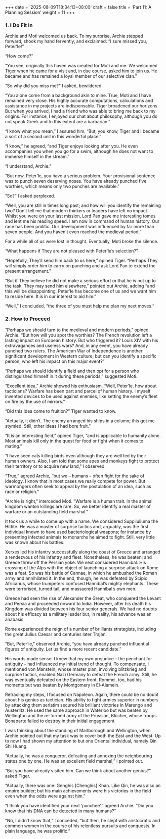 +++
date = '2025-08-09T18:34:13+08:00'
draft = false
title = 'Part 11: A Planning Session'
weight = 11
+++

### 1. I Do Fit In

Archie and Moti welcomed us back. To my surprise, Archie stepped forward, shook my hand fervently, and exclaimed: “I sure missed you, Peter’le!”

“How come?”

“You see, originally this haven was created for Moti and me. We welcomed Tiger when he came for a visit and, in due course, asked him to join us. He became and has remained  a loyal member of our selective clan.”

“So why did you miss me?” I asked, bewildered.

“You alone come from a background akin to mine. True, Moti and I have remained very close. His highly accurate computations, calculations and assistance in my projects are indispensable. Tiger broadened our horizons. But when you arrived, I had a friend who was able to bring me back to my origins. For instance, I enjoyed our chat about philosophy, although you do not speak Greek and to this extent are a barbarian.”

“I know what you mean,” I assured him. “But, you know, Tiger and I became a sort of a second unit in this wonderful place.”

“I know,” he agreed, “and Tiger enjoys looking after you. He even accompanies you when you go for a swim, although he does not want to immerse himself in the stream.”

“I understand, Archie.”

“But now, Peter’le, you have a serious problem. Your provisional sentence was to punch seven deserving noses. You have already punched five worthies, which means only two punches are available.”

“So?” I asked perplexed.

“Well, you are still in times long past; and how will you identify the remaining two? Don’t tell me that modern thinkers or leaders have left no impact. Whilst you were on your last mission, Lord Pan gave me interesting tomes and lent me his reading speed. I am now in command of human history. Our race has been prolific. Our development was influenced by far more than seven people. And you haven’t even reached the medieval period.”

For a while all of us were lost in thought. Eventually, Moti broke the silence.

“What happens if They are not pleased with Peter’le’s selection?”

“Hopefully, They’ll send him back to us here,” opined Tiger. “Perhaps They will simply order him to carry on punching and ask Lord Pan to extend the present arrangement.”

“But if They believe he did not make a serious effort or that he is not up to the task, They may send him elsewhere,” pointed out Archie, adding “and this will be disappointing. Peter’le has become one of us and we want him to reside here.  It is in our interest to aid him.”

“Well,” I concluded, “the three of you must help me plan my next moves.”

### 2. How to Proceed

“Perhaps we should turn to the medieval and modern periods,” opined Archie. “But how will you spot the worthies? The French revolution left a lasting impact on European history. But who triggered it? Louis XIV with his extravagances and useless wars? And, in any event, you have already punched two rulers. The American War of Independence is another significant development in Western culture; but can you identify a specific person, who left his impact on this major event?”

“Perhaps we should identify a field and then opt for a person who distinguished himself in it during these periods,” suggested Moti.

“Excellent idea,” Archie showed his enthusiasm. “Well, Peter’le, how about tacticians? Warfare has been part and parcel of human history. I myself invented devices to be used against enemies, like setting the enemy’s fleet on fire by the use of mirrors.”

“Did this idea come to fruition?” Tiger wanted to know.

“Actually, it didn’t. The enemy arranged his ships in a column; this got me stymied. Still, other ideas I had bore fruit.”

“It is an interesting field,” opined Tiger, “and is applicable  to humanity alone. Most animals kill only in the quest for food or fight when it comes to mating.”

“I have seen cats killing birds even although they are well fed by their human owners. Also, I am told that some apes and monkeys fight to protect their territory or to acquire new land,” I observed.

“True,” agreed Archie, “but we – humans – often fight for the sake of ideology. I know that in most cases we really compete for power. But warmongers often seek to appeal by the postulation of an idea, such as race or religion.”

“Archie is right,” interceded Moti. “Warfare is a human trait. In the animal kingdom wanton killings are rare. So, we better identify a real master of warfare or an outstanding field marshal.”



It took us a while to come up with a name. We considered Suppiluliuma the Hittite. He was a master of surprise tactics and, arguably, was the first individual known to have used bacteriological weapons; for instance by presenting infected animals to monarchs he aimed to fight. Still, very little was known about his battles.

Xerxes led his infantry successfully along the coast of Greece and arranged a rendezvous of his infantry and fleet. Nonetheless, he was beaten; and Greece threw off the Persian yoke. We next considered Hannibal. His crossing of the Alps with the object of launching a surprise attack on Rome was a feat. So was his battle of Cannae, in which he ambushed the Roman army and annihilated it. In the end, though, he was defeated by Scipio Africanus, whose trumpeters confused Hannibal’s mighty elephants. These were terrorised, turned tail, and massacred Hannibal’s own men.

Greece had seen the rise of Alexander the Great, who conquered the Levant and Persia and proceeded onward to India. However, after his death his Kingdom was divided between his four senior generals. We had no doubts about his efficacy as a military leader but, in reality, his advance was an anabasis.

Rome experienced the reign of a number of brilliants strategists, including the great Julius Caesar and centuries later Trajan.

“But, Peter’le,” observed Archie, “you have already punched influential figures of antiquity. Let us find a more recent candidate.”

His words made sense. I knew that my own prejudice – the penchant for  antiquity – had influenced my initial trend of thought. To compensate, I mentioned von Manstein, whose master plan, involving blitzkrieg and surprise tactics, enabled Nazi Germany to defeat the French army. Still, he was eventually defeated on the Eastern front. Rommel, too, had his moments but was beaten by Montgomery in El-Alamein.

Retracing my steps, I focused on Napoleon. Again, there could be no doubt about his genius as tactician. His ability to fight armies superior in numbers by attacking them seriatim secured his brilliant victories in Marengo and Austerlitz. He used the same approach in Waterloo but was beaten by Wellington and the re-formed army of the Prussian, Blücher, whose troops Bonaparte failed to destroy in their initial engagement.

I was thinking about the standing of Marlborough and Wellington, when Archie pointed out that my task was to cover both the East and the West. Up to now I had shown my attention to but one Oriental individual, namely Qin Shi Huang.

“Actually, he was a conqueror, defeating and annexing the neighbouring states one by one. He was an excellent field marshal,” I pointed out.

“But you have already visited him. Can we think about another genius?” asked Tiger.

“Actually, there was one: Genghis [Chenghis] Khan. Like Qin, he was also an empire builder; but his main achievements were his victories in the field even when the odds were against him.”

“I think you have identified your next ‘punchee’,” agreed Archie. “Did you know that his DNA can be detected in many humans?”

“No, I didn’t know that,” I conceded, “but then, he slept with aristocratic and common women in the course of his relentless pursuits and conquests. In plain language, he was prolific.”

